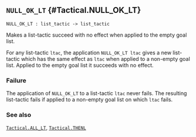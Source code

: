 ## `NULL_OK_LT` {#Tactical.NULL_OK_LT}


```
NULL_OK_LT : list_tactic -> list_tactic
```



Makes a list-tactic succeed with no effect when applied to the empty goal list.


For any list-tactic `ltac`, the application `NULL_OK_LT ltac`
gives a new list-tactic which has the same effect as `ltac` when applied to
a non-empty goal list.  Applied to the empty goal list it succeeds with no
effect.

### Failure

The application of `NULL_OK_LT` to a list-tactic `ltac` never fails.
The resulting list-tactic fails if applied to a non-empty goal list on which
`ltac` fails.

### See also

[`Tactical.ALL_LT`](#Tactical.ALL_LT), [`Tactical.THENL`](#Tactical.THENL)

